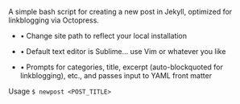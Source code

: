 A simple bash script for creating a new post in Jekyll, optimized for linkblogging via Octopress.

- • Change site path to reflect your local installation

- • Default text editor is Sublime… use Vim or whatever you like

- • Prompts for categories, title, excerpt (auto-blockquoted for linkblogging), etc., and passes input to YAML front matter 

Usage
``` $ newpost <POST_TITLE> ```
